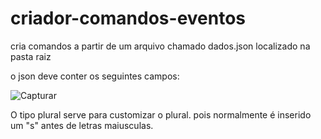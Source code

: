 # criador-comandos-eventos

cria comandos a partir de um arquivo chamado dados.json localizado na pasta raiz

o json deve conter os seguintes campos:

![Capturar](https://user-images.githubusercontent.com/58989204/197849475-09e53863-9eaf-4d6b-9c37-cd43582a3f78.PNG)

O tipo plural serve para customizar o plural. pois normalmente é inserido um "s" antes de letras maiusculas.
